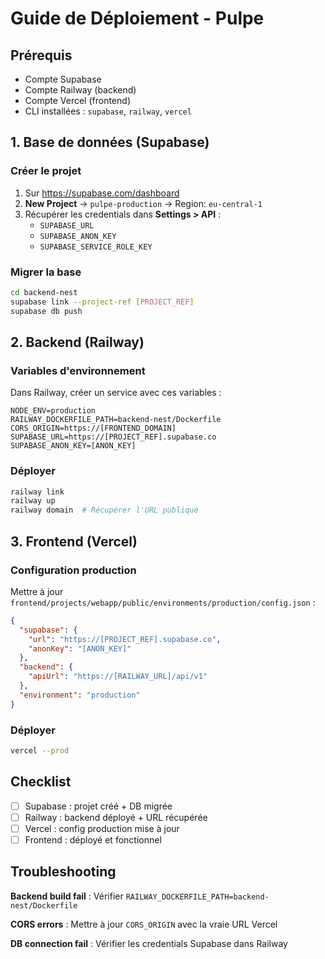 # Guide de Déploiement - Pulpe

## Prérequis

- Compte Supabase
- Compte Railway (backend)
- Compte Vercel (frontend)
- CLI installées : `supabase`, `railway`, `vercel`

## 1. Base de données (Supabase)

### Créer le projet

1. Sur https://supabase.com/dashboard
2. **New Project** → `pulpe-production` → Region: `eu-central-1`
3. Récupérer les credentials dans **Settings > API** :
   - `SUPABASE_URL`
   - `SUPABASE_ANON_KEY`
   - `SUPABASE_SERVICE_ROLE_KEY`

### Migrer la base

```bash
cd backend-nest
supabase link --project-ref [PROJECT_REF]
supabase db push
```

## 2. Backend (Railway)

### Variables d'environnement

Dans Railway, créer un service avec ces variables :

```env
NODE_ENV=production
RAILWAY_DOCKERFILE_PATH=backend-nest/Dockerfile
CORS_ORIGIN=https://[FRONTEND_DOMAIN]
SUPABASE_URL=https://[PROJECT_REF].supabase.co
SUPABASE_ANON_KEY=[ANON_KEY]
```

### Déployer

```bash
railway link
railway up
railway domain  # Récupérer l'URL publique
```

## 3. Frontend (Vercel)

### Configuration production

Mettre à jour `frontend/projects/webapp/public/environments/production/config.json` :

```json
{
  "supabase": {
    "url": "https://[PROJECT_REF].supabase.co",
    "anonKey": "[ANON_KEY]"
  },
  "backend": {
    "apiUrl": "https://[RAILWAY_URL]/api/v1"
  },
  "environment": "production"
}
```

### Déployer

```bash
vercel --prod
```

## Checklist

- [ ] Supabase : projet créé + DB migrée
- [ ] Railway : backend déployé + URL récupérée
- [ ] Vercel : config production mise à jour
- [ ] Frontend : déployé et fonctionnel

## Troubleshooting

**Backend build fail** : Vérifier `RAILWAY_DOCKERFILE_PATH=backend-nest/Dockerfile`

**CORS errors** : Mettre à jour `CORS_ORIGIN` avec la vraie URL Vercel

**DB connection fail** : Vérifier les credentials Supabase dans Railway

